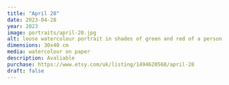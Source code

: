 ```yaml
---
title: "April 28"
date: 2023-04-28
year: 2023
image: portraits/april-28.jpg
alt: loose watercolour portrait in shades of green and red of a person's face looking forward, with strong lighting coming from the left
dimensions: 30x40 cm
media: watercolour on paper
description: Avaliable
purchase: https://www.etsy.com/uk/listing/1494620568/april-28
draft: false
---
```

